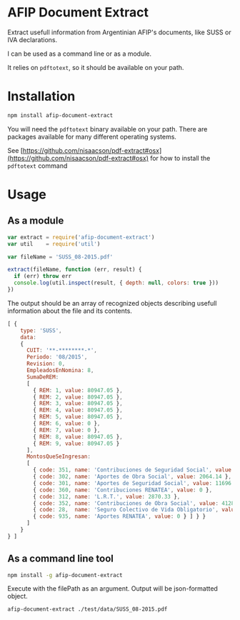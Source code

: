 # AFIP Document Extract

Extract usefull information from Argentinian AFIP's documents, like SUSS or IVA declarations.

I can be used as a command line or as a module.

It relies on `pdftotext`, so it should be available on your path.

# Installation
```bash
npm install afip-document-extract
```

You will need the `pdftotext` binary available on your path. There are packages available for many different operating systems.

See [https://github.com/nisaacson/pdf-extract#osx](https://github.com/nisaacson/pdf-extract#osx) for how to install the `pdftotext` command

# Usage

## As a module

```javascript
var extract = require('afip-document-extract')
var util    = require('util')

var fileName = 'SUSS_08-2015.pdf'

extract(fileName, function (err, result) {
  if (err) throw err
  console.log(util.inspect(result, { depth: null, colors: true }))
})
```

The output should be an array of recognized objects describing usefull information about the file and its contents.

```javascript
[ { 
    type: 'SUSS',
    data:
    {   
      CUIT: '**-********-*',
      Periodo: '08/2015',
      Revision: 0,
      EmpleadosEnNomina: 8,
      SumaDeREM: 
      [ 
        { REM: 1, value: 80947.05 },
        { REM: 2, value: 80947.05 },
        { REM: 3, value: 80947.05 },
        { REM: 4, value: 80947.05 },
        { REM: 5, value: 80947.05 },
        { REM: 6, value: 0 },
        { REM: 7, value: 0 },
        { REM: 8, value: 80947.05 },
        { REM: 9, value: 80947.05 } 
      ],
      MontosQueSeIngresan: 
      [ 
        { code: 351, name: 'Contribuciones de Seguridad Social', value: 14489.55 },
        { code: 302, name: 'Aportes de Obra Social', value: 2064.14 },
        { code: 301, name: 'Aportes de Seguridad Social', value: 11696.87 },
        { code: 360, name: 'Contribuciones RENATEA', value: 0 },
        { code: 312, name: 'L.R.T.', value: 2870.33 },
        { code: 352, name: 'Contribuciones de Obra Social', value: 4128.31 },
        { code: 28,  name: 'Seguro Colectivo de Vida Obligatorio', value: 32.8 },
        { code: 935, name: 'Aportes RENATEA', value: 0 } ] } } 
      ]
    }
} ]
```

## As a command line tool

```bash
npm install -g afip-document-extract
```

Execute with the filePath as an argument. Output will be json-formatted object.

```bash
afip-document-extract ./test/data/SUSS_08-2015.pdf
```